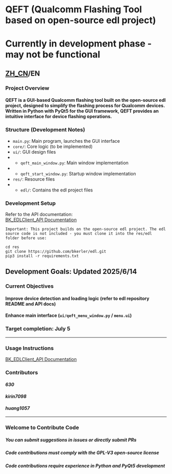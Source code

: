 # QEFT (Qualcomm Flashing Tool based on open-source edl project)

# Currently in development phase - may not be functional

## [ZH_CN](README.md)/EN

### Project Overview

#### QEFT is a GUI-based Qualcomm flashing tool built on the open-source edl project, designed to simplify the flashing process for Qualcomm devices. Written in Python with PyQt5 for the GUI framework, QEFT provides an intuitive interface for device flashing operations.

### Structure (Development Notes)
- `main.py`: Main program, launches the GUI interface
- `core/`: Core logic (to be implemented)
- `ui/`: GUI design files
- - `qeft_main_window.py`: Main window implementation
- - `qeft_start_window.py`: Startup window implementation
- `res/`: Resource files
- - `edl/`: Contains the edl project files

### Development Setup
Refer to the API documentation:  
[BK_EDLClient_API Documentation](BK_EDLClient_API_README.md)

~~~
Important: This project builds on the open-source edl project. The edl source code is not included - you must clone it into the res/edl folder before use:

cd res
git clone https://github.com/bkerler/edl.git
pip3 install -r requirements.txt
~~~

## Development Goals: Updated 2025/6/14
### Current Objectives
#### Improve device detection and loading logic (refer to edl repository README and API docs)
#### Enhance main interface (`ui/qeft_menu_window.py` / `menu.ui`)
### Target completion: July 5
---

### Usage Instructions
[BK_EDLClient_API Documentation](BK_EDLClient_API_README.md)

### Contributors
#### *630*
#### *kirin7098*
#### *huang1057*
---
### Welcome to Contribute Code
##### You can submit suggestions in issues or directly submit PRs
##### Code contributions must comply with the GPL-V3 open-source license
##### Code contributions require experience in Python and PyQt5 development
